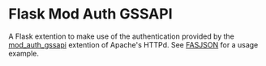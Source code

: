 # Flask Mod Auth GSSAPI


A Flask extention to make use of the authentication provided by the
[mod_auth_gssapi](https://github.com/gssapi/mod_auth_gssapi) extention of
Apache's HTTPd. See [FASJSON](https://github.com/fedora-infra/fasjson) for a
usage example.
